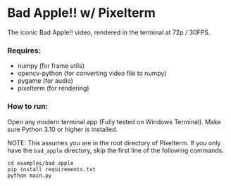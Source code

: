 # Bad Apple!! w/ Pixelterm

The iconic Bad Apple!! video, rendered in the terminal at 72p / 30FPS.

### Requires:
- numpy (for frame utils)
- opencv-python (for converting video file to numpy)
- pygame (for audio)
- pixelterm (for rendering)

### How to run:

Open any modern terminal app (Fully tested on Windows Terminal). Make sure Python 3.10 or higher is installed.

NOTE: This assumes you are in the root directory of Pixelterm. If you only have the `bad_apple` directory, skip the first line of the following commands.

```
cd examples/bad_apple
pip install requirements.txt
python main.py
```